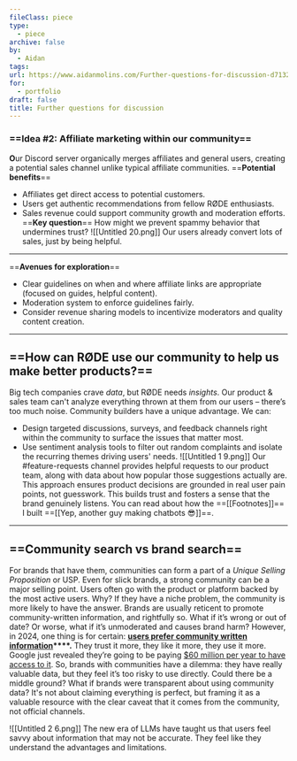 ```yaml
---
fileClass: piece
type:
  - piece
archive: false
by:
  - Aidan
tags: 
url: https://www.aidanmolins.com/Further-questions-for-discussion-d71327fc9b0c419d9d7d54f3940c7ff7
for:
  - portfolio
draft: false
title: Further questions for discussion
---
```

  
### ==Idea \#2: Affiliate marketing within our community==
**O**ur Discord server organically merges affiliates and general users, creating a potential sales channel unlike typical affiliate communities.
==**Potential benefits**==
- Affiliates get direct access to potential customers.
- Users get authentic recommendations from fellow RØDE enthusiasts.
- Sales revenue could support community growth and moderation efforts.
==**Key question**==
How might we prevent spammy behavior that undermines trust?
![[Untitled 20.png]]
Our users already convert lots of sales, just by being helpful.
---
  
==**Avenues for exploration**==
- Clear guidelines on when and where affiliate links are appropriate (focused on guides, helpful content).
- Moderation system to enforce guidelines fairly.
- Consider revenue sharing models to incentivize moderators and quality content creation.
---
  
## ==How can RØDE use our community to help us make better products?==
Big tech companies crave _data_, but RØDE needs _insights_. Our product & sales team can't analyze everything thrown at them from our users – there’s too much noise.
Community builders have a unique advantage. We can:
- Design targeted discussions, surveys, and feedback channels right within the community to surface the issues that matter most.
- Use sentiment analysis tools to filter out random complaints and isolate the recurring themes driving users' needs.
![[Untitled 1 9.png]]
Our \#feature-requests channel provides helpful requests to our product team, along with data about how popular those suggestions actually are.
This approach ensures product decisions are grounded in real user pain points, not guesswork. This builds trust and fosters a sense that the brand genuinely listens.
You can read about how the ==[[Footnotes]]== I built ==[[Yep, another guy making chatbots 😎]]==.
---
  
## ==Community search vs brand search==
For brands that have them, communities can form a part of a _Unique Selling Proposition_ or USP. Even for slick brands, a strong community can be a major selling point. Users often go with the product or platform backed by the most active users. Why? If they have a niche problem, the community is more likely to have the answer.
Brands are usually reticent to promote community-written information, and rightfully so. What if it’s wrong or out of date? Or worse, what if it’s unmoderated and causes brand harm?
However, in 2024, one thing is for certain: **[users prefer community written information](https://weirdmarketingtales.com/why-people-are-adding-reddit-to-their-google-searches/)****.** They trust it more, they like it more, they use it more. Google just revealed they’re going to be paying [$60 million per year to have access to it](https://www.reuters.com/technology/reddit-ai-content-licensing-deal-with-google-sources-say-2024-02-22/).
So, brands with communities have a dilemma: they have really valuable data, but they feel it’s too risky to use directly. Could there be a middle ground?
What if brands were transparent about using community data? It's not about claiming everything is perfect, but framing it as a valuable resource with the clear caveat that it comes from the community, not official channels.
  
![[Untitled 2 6.png]]
The new era of LLMs have taught us that users feel savvy about information that may not be accurate. They feel like they understand the advantages and limitations.
